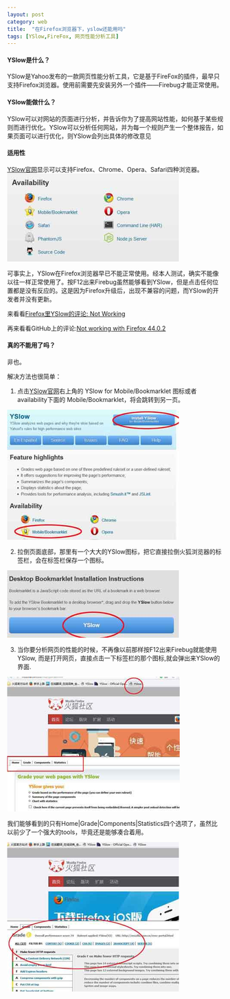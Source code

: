 ```yaml
---
layout: post
category: web
title:  "在Firefox浏览器下，yslow还能用吗"
tags: [YSlow,FireFox, 网页性能分析工具]
---
```


#### YSlow是什么？
YSlow是Yahoo发布的一款网页性能分析工具，它是基于FireFox的插件，最早只支持Firefox浏览器。使用前需要先安装另外一个插件——Firebug才能正常使用。

#### YSlow能做什么？
YSlow可以对网站的页面进行分析，并告诉你为了提高网站性能，如何基于某些规则而进行优化。YSlow可以分析任何网站，并为每一个规则产生一个整体报告，如果页面可以进行优化，则YSlow会列出具体的修改意见

#### 适用性
[YSlow官网](http://yslow.org/)显示可以支持Firefox、Chrome、Opera、Safari四种浏览器。
![](../images/yslow_01.jpg)

可事实上，YSlow在Firefox浏览器早已不能正常使用。经本人测试，确实不能像以往一样正常使用了。按F12出来Firebug虽然能够看到YSlow，但是点击任何位置都是没有反应的。这是因为Firefox升级后，出现不兼容的问题，而YSlow的开发者并没有更新。

来看看[Firefox里YSlow的评论: Not Working](https://addons.mozilla.org/en-US/firefox/addon/yslow/)

再来看看GitHub上的评论:[Not working with Firefox 44.0.2 ](https://github.com/marcelduran/yslow/issues)

#### 真的不能用了吗？
非也。

解决方法也很简单：


1.  点击[YSlow官网](http://yslow.org/)右上角的 YSlow for Mobile/Bookmarklet 图标或者availability下面的 Mobile/Bookmarklet，将会跳转到另一页。


![YSlow for Mobile/Bookmarklet](../images/yslow02.jpg)


2.  拉倒页面底部，那里有一个大大的YSlow图标，把它直接拉倒火狐浏览器的标签栏，会在标签栏保存一个图标。


![](../images/yslow03.jpg)


3.  当你要分析网页的性能的时候，不再像以前那样按F12出来Firebug就能使用YSlow, 而是打开网页，直接点击一下标签栏的那个图标,就会弹出来YSlow的界面.


![](../images/yslow04.jpg)


我们能够看到的只有Home|Grade|Components|Statistics四个选项了，虽然比以前少了一个强大的tools，毕竟还是能够凑合着用。


![](../images/yslow05.jpg)
